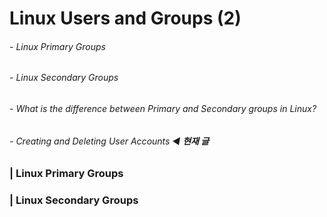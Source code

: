 # Linux Users and Groups (2)

###### 	- Linux Primary Groups 

###### 	- Linux Secondary Groups

###### 	- What is the difference between Primary and Secondary groups in Linux?

###### 	- Creating and Deleting User Accounts ◀︎ **현재 글**



### | Linux Primary Groups



### | Linux Secondary Groups





